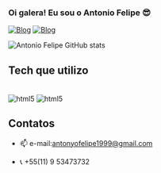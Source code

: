 ### Oi galera! Eu sou o Antonio Felipe 😎

[![Blog](https://img.shields.io/badge/website-000000?style=for-the-badge&logo=About.me&logoColor=whit)](https://sites.google.com/view/portflioantoniofelipe/in%C3%ADcio)
[![Blog](https://img.shields.io/badge/LinkedIn-0077B5?style=for-the-badge&logo=linkedin&logoColor=white)](https://www.linkedin.com/in/antoniofaraujo?lipi=urn%3Ali%3Apage%3Ad_flagship3_profile_view_base_contact_details%3B4DGi6Ps1R5uG4wY28NuiNQ%3D%3D)

![Antonio Felipe GitHub stats](https://github-readme-stats.vercel.app/api?username=AntonioFelipe2023&show_icons=true&theme=onedark)


## Tech que utilizo

<div style="display: inline_block"><br/>
    <img align="center" alt="html5"src="https://img.shields.io/badge/Python-3776AB?style=for-the-badge&logo=python&logoColor=white"/>
    <img align="center" alt="html5"src="https://img.shields.io/badge/Microsoft_Excel-217346?style=for-the-badge&logo=microsoft-excel&logoColor=white"/>
</div>

## Contatos

- 📫 e-mail:antonyofelipe1999@gmail.com



 - 📞 +55(11) 9 53473732

